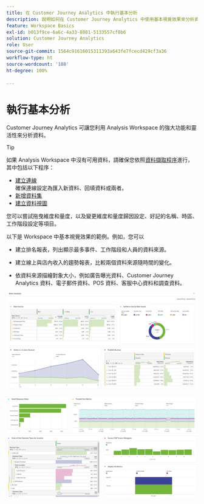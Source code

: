 ```yaml
---
title: 在 Customer Journey Analytics 中執行基本分析
description: 說明如何在 Customer Journey Analytics 中使用基本視覺效果來分析資料
feature: Workspace Basics
exl-id: b013f9ce-6a6c-4a33-8081-5133557cf0b6
solution: Customer Journey Analytics
role: User
source-git-commit: 1564c91616015311393a643fe7fcecd429cf3a36
workflow-type: ht
source-wordcount: '188'
ht-degree: 100%

---
```


# 執行基本分析

Customer Journey Analytics 可讓您利用 Analysis Workspace 的強大功能和靈活性來分析資料。 

>[!TIP]
>
>如果 Analysis Workspace 中沒有可用資料，請確保您依照[資料擷取程序](/help/data-ingestion/data-ingestion.md)進行，其中包括以下程序：<ul><li>[建立連線](/help/connections/create-connection.md#create-and-configure-the-connection) </br>確保連線設定為匯入新資料、回填資料或兩者。</li><li>[新增資料集](/help/connections/create-connection.md#add-and-configure-datasets)</li><li>[建立資料視圖](/help/data-views/create-dataview.md)</li></ul>

您可以嘗試拖曳維度和量度，以及變更維度和量度歸因設定、好記的名稱、時區、工作階段設定等項目。

以下是 Workspace 中基本視覺效果的範例。例如，您可以

* 建立排名報表，列出顯示最多事件、工作階段和人員的資料來源。

* 建立線上與店內收入的趨勢報表，比較兩個資料來源隨時間的變化。

* 依資料來源描繪對象大小，例如廣告曝光資料、Customer Journey Analytics 資料、電子郵件資料、POS 資料、客服中心資料和調查資料。

![基本分析圖表的視覺效果範例。](assets/cja-basic-analysis.png)

![更多基本分析圖表的視覺效果範例](assets/cja-basic-analysis2.png)
